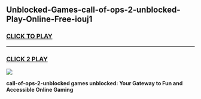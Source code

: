 
## Unblocked-Games-call-of-ops-2-unblocked-Play-Online-Free-iouj1
<h3>
<a href="https://premium76.site?title=call-of-ops-2-unblocked&ref=26A">CLICK TO PLAY</a></h3>
<hr>

<h3>
<a href="https://premium76.site?title=call-of-ops-2-unblocked&ref=26A">CLICK 2 PLAY</a>
  
</h3>

<a href="https://premium76.site?title=call-of-ops-2-unblocked&ref=26A"><img src="https://clearcache.store/games.png"></a>


**call-of-ops-2-unblocked games unblocked: Your Gateway to Fun and Accessible Online Gaming**
